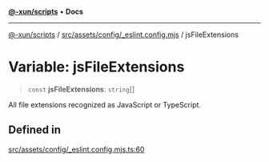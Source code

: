 [**@-xun/scripts**](../../../../../README.md) • **Docs**

***

[@-xun/scripts](../../../../../README.md) / [src/assets/config/\_eslint.config.mjs](../README.md) / jsFileExtensions

# Variable: jsFileExtensions

> `const` **jsFileExtensions**: `string`[]

All file extensions recognized as JavaScript or TypeScript.

## Defined in

[src/assets/config/\_eslint.config.mjs.ts:60](https://github.com/Xunnamius/xscripts/blob/dc527d1504edcd9b99add252bcfe23abb9ef9d78/src/assets/config/_eslint.config.mjs.ts#L60)
